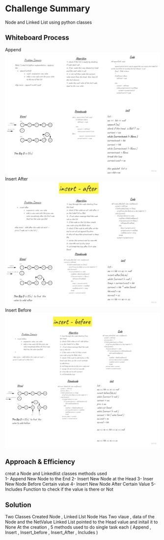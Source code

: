 # Challenge Summary
Node and Linked List using python classes 

## Whiteboard Process
Append
![Append method whiteboard ](./append_method.jpg)
Insert After 
![Insert After method whitboard ](./insert_after.jpg)
Insert Before 
![Insert Before method whitboard ](./insert_before.jpg)

## Approach & Efficiency
creat a Node and Linkedlist classes 
methods used  
1- Append New Node to the End
2- Insert New Node at the Head
3- Inser New Node Before Certain value 
4- Insert New Node After Certain Value
5- Includes Function to check if the value is there or Not   


## Solution
Two Classes Created  Node , Linked LIst 
Node Has Two vlaue , data of the Node and the NetValue 
Linked List pointed to the Head value and initail it to None At the creation , 
5 methods used to do single task each 
( Append , Insert , Insert_before , Insert_After , Includes )


